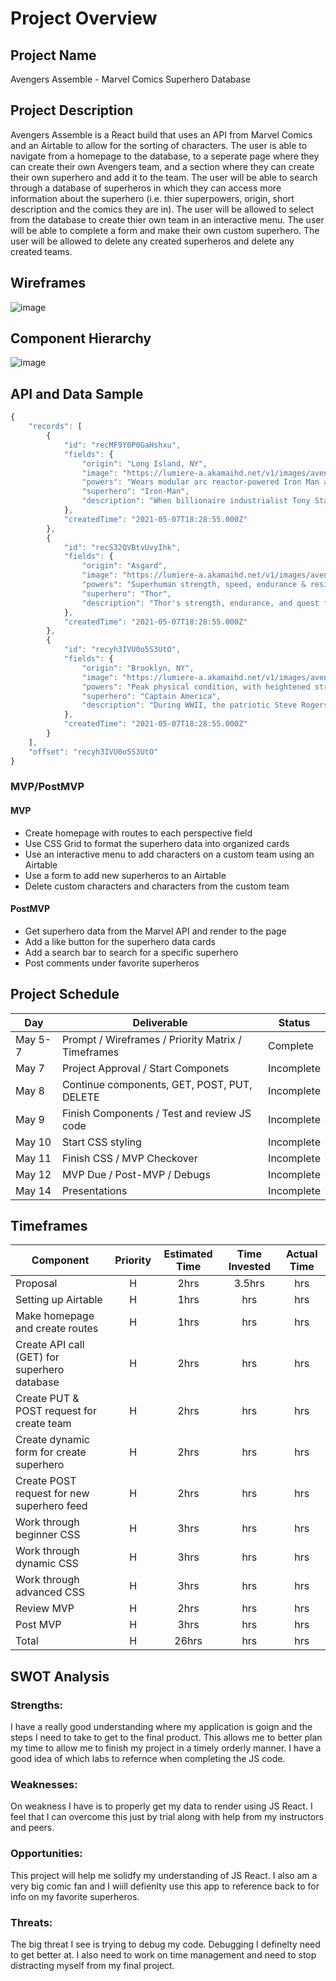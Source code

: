 # Project Overview


## Project Name

Avengers Assemble - Marvel Comics Superhero Database


## Project Description

Avengers Assemble is a React build that uses an API from Marvel Comics and an Airtable to allow for the sorting of characters. The user is able to navigate from a homepage to the database, to a seperate page where they can create their own Avengers team, and a section where they can create their own superhero and add it to the team. The user will be able to search through a database of superheros in which they can access more information about the superhero (i.e. thier superpowers, origin, short description and the comics they are in). The user will be allowed to select from the database to create thier own team in an interactive menu. The user will be able to complete a form and make their own custom superhero. The user will be allowed to delete any created superheros and delete any created teams.


## Wireframes
![image](https://user-images.githubusercontent.com/82814499/117490980-94d84780-af3d-11eb-9ab4-4e8971bd6dd8.png)


## Component Hierarchy
![image](https://user-images.githubusercontent.com/82814499/117472065-80d51b80-af26-11eb-87ff-4b137ccdc191.png)

## API and Data Sample

``` javascript
{
    "records": [
        {
            "id": "recMF9Y0P0GaHshxu",
            "fields": {
                "origin": "Long Island, NY",
                "image": "https://lumiere-a.akamaihd.net/v1/images/avengers-characterpose-ironman_30193360.png?region=0%2C0%2C138%2C280",
                "powers": "Wears modular arc reactor-powered Iron Man armor, granting superhuman strength & durability, the ability to fly & project Repulsor blasts",
                "superhero": "Iron-Man",
                "description": "When billionaire industrialist Tony Stark dons his sophisticated steel-mesh armor, he becomes a living high-tech weapon - the world's greatest fightin..."
            },
            "createdTime": "2021-05-07T18:28:55.000Z"
        },
        {
            "id": "recS32QVBtvUvyIhk",
            "fields": {
                "origin": "Asgard",
                "image": "https://lumiere-a.akamaihd.net/v1/images/avengers-characterpose-thor_6f50eecc.png?region=0%2C0%2C164%2C280",
                "powers": "Superhuman strength, speed, endurance & resistance to injury.",
                "superhero": "Thor",
                "description": "Thor's strength, endurance, and quest for battle are far greater than his Asgardian brethren. The mighty Thor wields an enchanted Uru hammer, Mjolnir,..."
            },
            "createdTime": "2021-05-07T18:28:55.000Z"
        },
        {
            "id": "recyh3IVU0o5S3UtO",
            "fields": {
                "origin": "Brooklyn, NY",
                "image": "https://lumiere-a.akamaihd.net/v1/images/avengers-characterpose-captainamerica_4f97efbc.png?region=0%2C0%2C132%2C280",
                "powers": "Peak physical condition, with heightened strength, endurance & agility",
                "superhero": "Captain America",
                "description": "During WWII, the patriotic Steve Rogers was offered a place in the military's top operation: Rebirth. Injected with an experimental super-serum, Roger..."
            },
            "createdTime": "2021-05-07T18:28:55.000Z"
        }
    ],
    "offset": "recyh3IVU0o5S3UtO"
}
```

### MVP/PostMVP


#### MVP 

- Create homepage with routes to each perspective field
- Use CSS Grid to format the superhero data into organized cards
- Use an interactive menu to add characters on a custom team using an Airtable
- Use a form to add new superheros to an Airtable
- Delete custom characters and characters from the custom team

#### PostMVP  

- Get superhero data from the Marvel API and render to the page
- Add a like button for the superhero data cards
- Add a search bar to search for a specific superhero
- Post comments under favorite superheros


## Project Schedule

|  Day | Deliverable | Status
|---|---| ---|
|May 5-7| Prompt / Wireframes / Priority Matrix / Timeframes | Complete
|May 7| Project Approval / Start Componets | Incomplete
|May 8| Continue components, GET, POST, PUT, DELETE | Incomplete
|May 9| Finish Components / Test and review JS code | Incomplete
|May 10| Start CSS styling | Incomplete
|May 11| Finish CSS / MVP Checkover | Incomplete
|May 12| MVP Due / Post-MVP / Debugs | Incomplete
|May 14| Presentations | Incomplete


## Timeframes

| Component | Priority | Estimated Time | Time Invested | Actual Time |
| --- | :---: |  :---: | :---: | :---: |
| Proposal | H | 2hrs| 3.5hrs | hrs |
| Setting up Airtable | H | 1hrs| hrs | hrs |
| Make homepage and create routes | H | 1hrs| hrs | hrs |
| Create API call (GET) for superhero database | H | 2hrs| hrs | hrs |
| Create PUT & POST request for create team | H | 2hrs | hrs | hrs |
| Create dynamic form for create superhero | H | 2hrs| hrs | hrs |
| Create POST request for new superhero feed | H | 2hrs| hrs | hrs |
| Work through beginner CSS | H | 3hrs| hrs | hrs |
| Work through dynamic CSS | H | 3hrs| hrs | hrs |
| Work through advanced CSS | H | 3hrs| hrs | hrs |
| Review MVP | H | 2hrs| hrs | hrs |
| Post MVP | H | 3hrs| hrs | hrs |
| Total | H | 26hrs| hrs | hrs |

## SWOT Analysis

### Strengths:

I have a really good understanding where my application is goign and the steps I need to take to get to the final product. This allows me to better plan my time to allow me to finish my project in a timely orderly manner. I have a good idea of which labs to refernce when completing the JS code.

### Weaknesses:

On weakness I have is to properly get my data to render using JS React. I feel that I can overcome this just by trial along with help from my instructors and peers.

### Opportunities:

This project will help me solidfy my understanding of JS React. I also am a very big comic fan and I wiill defienlty use this app to reference back to for info on my favorite superheros.

### Threats:

The big threat I see is trying to debug my code. Debugging I definelty need to get better at. I also need to work on time management and need to stop distracting myself from my final project.
